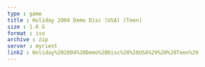 ```yaml
---
type : game
title : Holiday 2004 Demo Disc (USA) (Teen)
size : 1.6 G
format : iso
archive : zip
server : myrient
link2 : Holiday%202004%20Demo%20Disc%20%28USA%29%20%28Teen%29
---
```

